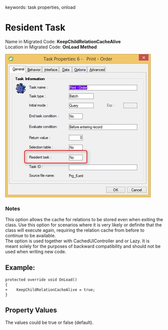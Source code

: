 ﻿keywords: task properties, onload
# Resident Task

Name in Migrated Code: **KeepChildRelationCacheAlive**   
Location in Migrated Code: **OnLoad Method**   

![Task properties resident-task](Task-properties-resident-task.jpg)

### Notes
This option allows the cache for relations to be stored even when exiting the class. Use this option for scenarios where it is very likely or definite that the class will execute again, requiring the relation cache from before to continue to be available.  
The option is used together with CachedUIController and or Lazy. It is meant solely for the purposes of backward compatibility and should not be used when writing new code.   

## Example:
```csdiff
protected override void OnLoad()
{
+    KeepChildRelationCacheAlive = true;
}
```
## Property Values
The values could be true or false (default).
